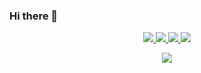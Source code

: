 ### Hi there 👋
<p align="center">
  <a href="https://github.com/Kaydron1000">
    <img src="http://github-profile-summary-cards.vercel.app/api/cards/profile-details?username=Kaydron1000&theme=transparent" />
  </a>
  <a href="https://github.com/Kaydron1000">
    <img src="https://github-readme-streak-stats.herokuapp.com/?user=Kaydron1000&hide_border=true&card_width=338&theme=transparent" />
  </a>
  <a href="https://github.com/Kaydron1000">
    <img src="http://github-profile-summary-cards.vercel.app/api/cards/stats?username=Kaydron1000&theme=transparent" />
  </a>
  <a href="https://github.com/Kaydron1000">
    <img src="https://github-readme-stats.vercel.app/api/top-langs/?username=Kaydron1000&langs_count=10&exclude_repo=&hide=jupyter%20notebook,vim%20script,cmake,makefile,batchfile,emacs%20lisp,css,html&layout=default&card_width=699&hide_border=true&theme=transparent" />
  </a>
</p>

<p align="center">
  <a href="https://github.com/Kaydron1000">
    <img src="https://komarev.com/ghpvc/?username=Kaydron1000&color=blue&style=flat)" />
  </a>
</p>
<!--
**Kaydron1000/Kaydron1000** is a ✨ _special_ ✨ repository because its `README.md` (this file) appears on your GitHub profile.

Here are some ideas to get you started:

- 🔭 I’m currently working on ...
- 🌱 I’m currently learning ...
- 👯 I’m looking to collaborate on ...
- 🤔 I’m looking for help with ...
- 💬 Ask me about ...
- 📫 How to reach me: ...
- 😄 Pronouns: ...
- ⚡ Fun fact: ...
-->
